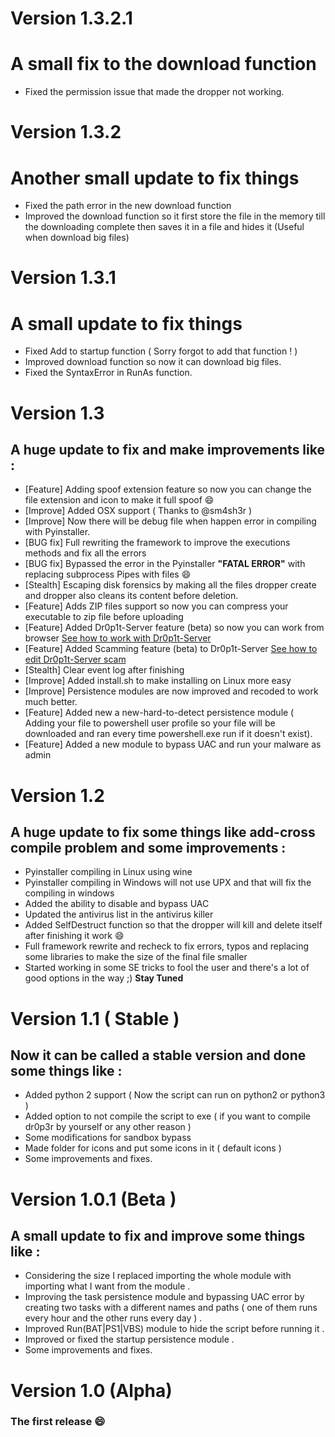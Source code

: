 # Version 1.3.2.1
# A small fix to the download function
- Fixed the permission issue that made the dropper not working.

# Version 1.3.2
# Another small update to fix things
- Fixed the path error in the new download function
- Improved the download function so it first store the file in the memory till the downloading complete then saves it in a file and hides it (Useful when download  big files)

# Version 1.3.1
# A small update to fix things
- Fixed Add to startup function ( Sorry forgot to add that function ! )
- Improved download function so now it can download big files.
- Fixed the SyntaxError in RunAs function.

# Version 1.3
## A huge update to fix and make improvements like :
- [Feature] Adding spoof extension feature so now you can change the file extension and icon to make it full spoof :smile:
- [Improve] Added OSX support ( Thanks to @sm4sh3r )
- [Improve] Now there will be debug file when happen error in compiling with Pyinstaller.
- [BUG fix] Full rewriting the framework to improve the executions methods and fix all the errors
- [BUG fix] Bypassed the error in the Pyinstaller **"FATAL ERROR"** with replacing subprocess Pipes with files :smile:
- [Stealth] Escaping disk forensics by making all the files dropper create and dropper also cleans its content before deletion.
- [Feature] Adds ZIP files support so now you can compress your executable to zip file before uploading
- [Feature] Added Dr0p1t-Server feature (beta) so now you can work from browser [See how to work with Dr0p1t-Server](https://github.com/D4Vinci/Dr0p1t-Framework#work-with-dr0p1t-server)
- [Feature] Added Scamming feature (beta) to Dr0p1t-Server [See how to edit Dr0p1t-Server scam ](https://github.com/D4Vinci/Dr0p1t-Framework#work-with-dr0p1t-server)
- [Stealth] Clear event log after finishing
- [Improve] Added install.sh to make installing on Linux more easy
- [Improve] Persistence modules are now improved and recoded to work much better.
- [Feature] Added new a new-hard-to-detect persistence module ( Adding your file to powershell user profile so your file will be downloaded and ran every time powershell.exe run if it doesn't exist).
- [Feature] Added a new module to bypass UAC and run your malware as admin


# Version 1.2
## A huge update to fix some things like add-cross compile problem and some improvements :
- Pyinstaller compiling in Linux using wine
- Pyinstaller compiling in Windows will not use UPX and that will fix the compiling in windows
- Added the ability to disable and bypass UAC
- Updated the antivirus list in the antivirus killer
- Added SelfDestruct function so that the dropper will kill and delete itself after finishing it work :smile:
- Full framework rewrite and recheck to fix errors, typos and replacing some libraries to make the size of the final file smaller
- Started working in some SE tricks to fool the user and there's a lot of good options in the way ;) **Stay Tuned**

# Version 1.1 ( Stable )
## Now it can be called a stable version and done some things like :
- Added python 2 support ( Now the script can run on python2 or python3 )
- Added option to not compile the script to exe ( if you want to compile dr0p3r by yourself or any other reason )
- Some modifications for sandbox bypass
- Made folder for icons and put some icons in it ( default icons )
- Some improvements and fixes.

# Version 1.0.1 (Beta )
## A small update to fix and improve some things like :
- Considering the size I replaced importing the whole module with importing what I want from the module .
- Improving the task persistence module and bypassing UAC error by creating two tasks with a different names and paths ( one of them runs every hour and the other runs every day ) .
- Improved Run(BAT|PS1|VBS) module to hide the script before running it .
- Improved or fixed the startup persistence module .
- Some improvements and fixes.

# Version 1.0 (Alpha)
### The first release :smile:

